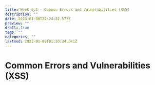 ```yaml
---
title: Week 5.1 - Common Errors and Vulnerabilities (XSS)
description: ""
date: 2023-01-08T22:24:32.577Z
preview: ""
draft: true
tags: ""
categories: ""
lastmod: 2023-01-09T01:20:34.041Z
---
```

# Common Errors and Vulnerabilities (XSS)